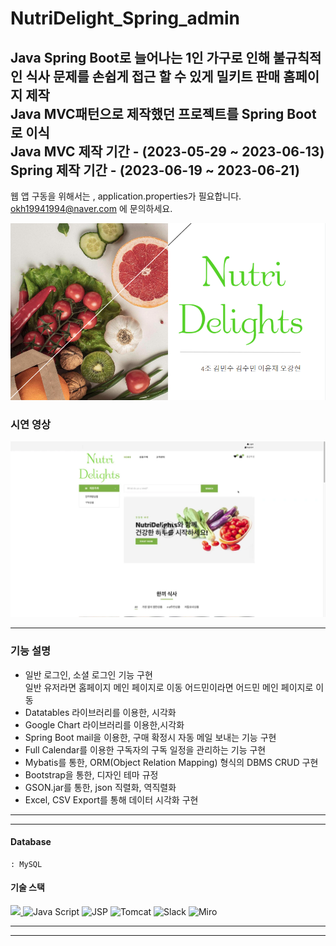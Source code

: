# NutriDelight_Spring_admin
Java Spring Boot로 늘어나는 1인 가구로 인해 불규칙적인 식사 문제를 손쉽게 접근 할 수 있게 밀키트 판매 홈페이지 제작    
Java MVC패턴으로 제작했던 프로젝트를 Spring Boot로 이식    
Java MVC 제작 기간 - (2023-05-29 ~ 2023-06-13)    
Spring 제작 기간 - (2023-06-19 ~ 2023-06-21)
------
웹 앱 구동을 위해서는 , application.properties가 필요합니다. 
okh19941994@naver.com 에 문의하세요.
            
<a href="https://drive.google.com/file/d/12uAAQJZRKFMwtNNqIZEAAXQS_lZILKH0/view?usp=share_link" title="PDF로 이동">![cover](https://github.com/Okrie/NutriDelight_Spring/blob/main/Nutridelight_Spring.png)</a> 

### 시연 영상
<a href="https://drive.google.com/file/d/111S38Nuo9Y983r3Ge9TuFxOf5vdCDOJp/view?usp=share_link" title="시연영상으로 이동">![image](https://github.com/Okrie/NutriDelight_Spring/blob/main/Thumbnail.png)</a>

---

### 기능 설명
- 일반 로그인, 소셜 로그인 기능 구현    
   일반 유저라면 홈페이지 메인 페이지로 이동
   어드민이라면 어드민 메인 페이지로 이동    
- Datatables 라이브러리를 이용한, 시각화
- Google Chart 라이브러리를 이용한,시각화
- Spring Boot mail을 이용한, 구매 확정시 자동 메일 보내는 기능 구현
- Full Calendar를 이용한 구독자의 구독 일정을 관리하는 기능 구현
- Mybatis를 통한, ORM(Object Relation Mapping) 형식의 DBMS CRUD 구현
- Bootstrap을 통한, 디자인 테마 규정
- GSON.jar를 통한, json 직렬화, 역직렬화
- Excel, CSV Export를 통해 데이터 시각화 구현
---
---
#### Database    
    : MySQL    
    
    
#### 기술 스택
<p align="left">
  <a href="https://skillicons.dev">
    <img src="https://skillicons.dev/icons?i=git,github,eclipse,vscode,mysql,java,spring,css,html,figma,bootstrap," />
  </a>
    <img src="https://cdn.icon-icons.com/icons2/2107/PNG/512/file_type_js_official_icon_130509.png" height="53" title="Java Script">
    <img src="https://cdn.icon-icons.com/icons2/2107/PNG/512/file_type_jsp_icon_130498.png" height="53" title="JSP">
    <img src="https://cdn.icon-icons.com/icons2/2415/PNG/512/tomcat_original_wordmark_logo_icon_146324.png" height="53" title="Tomcat">
    <img src="https://cdn.icon-icons.com/icons2/2699/PNG/512/slack_tile_logo_icon_168820.png" height="53" title="Slack">
    <img src="https://cdn.icon-icons.com/icons2/3913/PNG/512/miro_logo_icon_248450.png" height="53" title="Miro">
</p>

---
---
